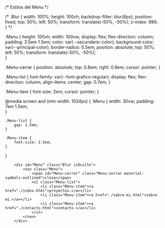 /* Estilos del Menu */

/* .Blur {
    width: 100%;
    height: 100vh;
    backdrop-filter: blur(8px);
    position: fixed;
    top: 50%;
    left: 50%;
    transform: translate(-50%, -50%);
    z-index: 999;
} */

.Menu { 
    height: 100vh;
    width: 100vw;
    display: flex;
    flex-direction: column;
    padding: 3.5em 1.5em;
    color: var(--secundario-color);
    background-color: var(--principal-color);
    border-radius: 0.5em;
    position: absolute;
    top: 50%;
    left: 50%;
    transform: translate(-50%, -50%);    
}

.Menu-cerrar {
    position: absolute;
    top: 0.8em;
    right: 0.8em;
    cursor: pointer;
}

.Menu-list {
    font-family: var(--font-grafico-regular);
    display: flex;
    flex-direction: column;
    align-items: center;
    gap: 0.7em;
}

.Menu-item {
    font-size: 2em;
    cursor: pointer;
}

@media screen and (min-width: 1024px) {
    .Menu { 
        width: 30vw;
        padding: 7em 1.5em;   
    }

    .Menu-list {
        gap: 1.5em;
    }

    .Menu-item {
        font-size: 2.5em;
    }
}



        <div id="Menu" class="Blur isOculto">
            <nav class="Menu">
                <span id="Menu-cerrar" class="Menu-cerrar material-symbols-outlined">close</span>
                <ul class="Menu-list">
                    <li class="Menu-item"><a href="./index.html">proyectos.</a></li>
                    <li class="Menu-item"><a href="./sobre-mi.html">sobre mi.</a></li>
                    <li class="Menu-item"><a href="./contacto.html">contacto.</a></li>
                </ul>
            </nav>
        </div>